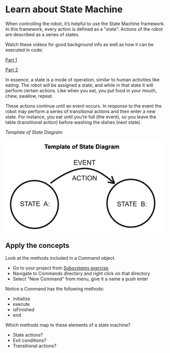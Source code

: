# Learn about State Machine
When controlling the robot, it’s helpful to use the State Machine framework.  In this framework, every action is defined as a "state".  Actions of the robot are described as a series of states.

Watch these videos for good background info as well as how it can be executed in code:

[Part 1](https://youtu.be/Pu7PMN5NGkQ)

[Part 2](https://youtu.be/-J_m-FdO45c)

In essence, a state is a mode of operation, similar to human activities like eating.  The robot will be assigned a state, and while in that state it will perform certain actions.  Like when you eat, you put food in your mouth, chew, swallow, repeat.

These actions continue until an event occurs.  In response to the event the robot may perform a series of transitional actions and then enter a new state.  For instance, you eat until you’re full (the event), so you leave the table (transitional action) before washing the dishes (next state).

*Template of State Diagram*

<img width="500px" src="https://github.com/cybercat5436/Programming_Basics/blob/main/assets/state_diagram.png"> </img>

## Apply the concepts

Look at the methods included in a Command object. 
- Go to your project from [Subsystems exercise](Subsystems.md). 
- Navigate to Commands directory and right click on that directory
- Select "New Command" from menu, give it a name a push enter

Notice a Command has the following methods:
- initialize
- execute
- isFinished
- end


Which methods map to these elements of a state machine?
- State actions?
- Exit conditions?
- Transitional actions?

